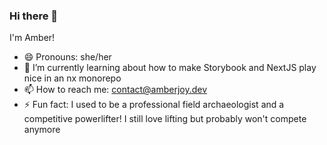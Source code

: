 ### Hi there 👋

I'm Amber!
- 😄 Pronouns: she/her
- 🌱 I’m currently learning about how to make Storybook and NextJS play nice in an nx monorepo
- 📫 How to reach me: contact@amberjoy.dev
- ⚡ Fun fact: I used to be a professional field archaeologist and a competitive powerlifter! I still love lifting but probably won't compete anymore

<!--
**the-amber-joy/the-amber-joy** is a ✨ _special_ ✨ repository because its `README.md` (this file) appears on your GitHub profile.

Here are some ideas to get you started:

- 🔭 I’m currently working on ...
- 🌱 I’m currently learning ...
- 👯 I’m looking to collaborate on ...
- 🤔 I’m looking for help with ...
- 💬 Ask me about ...
- 📫 How to reach me: ...
- 😄 Pronouns: ...
- ⚡ Fun fact: ...
-->
